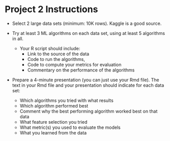 # Project 2 Instructions

*	Select 2 large data sets (minimum: 10K rows). Kaggle is a good source.

* Try at least 3 ML algorithms on each data set, using at least 5 algorithms in all. 
    *	Your R script should include:
        * Link to the source of the data
        *	Code to run the algorithms,
        *	Code to compute your metrics for evaluation
        *	Commentary on the performance of the algorithms

* Prepare a 4-minute presentation (you can just use your Rmd file). The text in your Rmd file and your presentation should indicate for each data set:
    *	Which algorithms you tried with what results
    *	Which algorithm performed best
    *	Comment why the best performing algorithm worked best on that data
    *	What feature selection you tried
    *	What metric(s) you used to evaluate the models
    *	What you learned from the data

